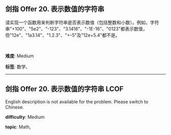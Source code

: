 <h2>剑指 Offer 20. 表示数值的字符串</h2><p>请实现一个函数用来判断字符串是否表示数值（包括整数和小数）。例如，字符串&quot;+100&quot;、&quot;5e2&quot;、&quot;-123&quot;、&quot;3.1416&quot;、&quot;-1E-16&quot;、&quot;0123&quot;都表示数值，但&quot;12e&quot;、&quot;1a3.14&quot;、&quot;1.2.3&quot;、&quot;+-5&quot;及&quot;12e+5.4&quot;都不是。</p>

<p>&nbsp;</p>


 **难度**: Medium

 **标签**: 数学、 


------

<h2>剑指 Offer 20. 表示数值的字符串 LCOF</h2><p>English description is not available for the problem. Please switch to Chinese.</p>


 **difficulty**: Medium

 **topic**: Math, 

